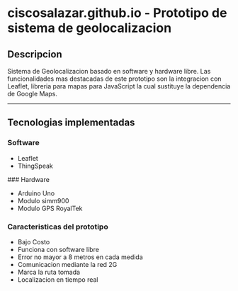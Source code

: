# ciscosalazar.github.io - Prototipo de sistema de geolocalizacion

## Descripcion
Sistema de Geolocalizacion basado en software y hardware libre. Las funcionalidades mas
destacadas de este prototipo son la integracion con Leaflet, libreria para mapas
para JavaScript la cual sustituye la dependencia de Google Maps.
<hr>


## Tecnologias implementadas
### Software
<ul>
  <li>Leaflet</li>
  <li>ThingSpeak</li>
</ul>
### Hardware
<ul>
  <li>Arduino Uno</li>
  <li>Modulo simm900</li>
  <li>Modulo GPS RoyalTek</li>
</ul>


### Caracteristicas del prototipo
<ul>
  <li>Bajo Costo</li>
  <li>Funciona con software libre</li>
  <li>Error no mayor a 8 metros en cada medida</li>
  <li>Comunicacion mediante la red 2G</li>
  <li>Marca la ruta tomada</li>
  <li>Localizacion en tiempo real</li>
</ul>

